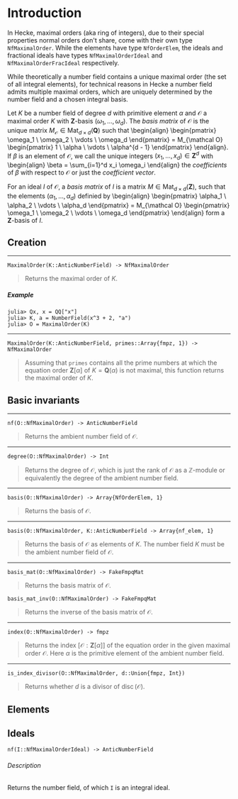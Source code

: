 <!-- Generated by Docile.jl -->

# Introduction

In Hecke, maximal orders (aka ring of integers), due to their special properties normal orders don't share, come with their own type `NfMaximalOrder`.  While the elements have type `NfOrderElem`, the ideals and fractional ideals have types `NfMaximalOrderIdeal` and `NfMaximalOrderFracIdeal` respectively.

While theoretically a number field contains a unique maximal order (the set of all integral elements), for technical reasons in Hecke a number field admits multiple maximal orders, which are uniquely determined by the number field and a chosen integral basis.

Let $K$ be a number field of degree $d$ with primitive element $\alpha$ and $\mathcal O$ a maximal order $K$ with $\mathbf{Z}$-basis $(\omega_1,\dotsc,\omega_d)$. The *basis matrix* of $\mathcal O$ is the unique matrix $M_{\mathcal O} \in \operatorname{Mat}_{d \times d}(\mathbf{Q})$ such that \begin{align} \begin{pmatrix} \omega_1 \\ \omega_2 \\ \vdots \\ \omega_d \end{pmatrix} = M_{\mathcal O} \begin{pmatrix} 1 \\ \alpha \\ \vdots \\ \alpha^{d - 1} \end{pmatrix} \end{align}. If $\beta$ is an element of $\mathcal O$, we call the unique integers $(x_1,\dotsc,x_d) \in \mathbf Z^d$ with \begin{align} \beta = \sum_{i=1}^d x_i \omega_i \end{align} the *coefficients* of $\beta$ with respect to $\mathcal O$ or just the *coefficient vector*.

For an ideal $I$ of $\mathcal O$, a *basis matrix* of $I$ is a matrix $M \in \operatorname{Mat}_{d \times d}(\mathbf{Z})$, such that the elements $(\alpha_1,\dotsc,\alpha_d)$ definied by \begin{align} \begin{pmatrix} \alpha_1 \\ \alpha_2 \\ \vdots \\ \alpha_d \end{pmatrix} = M_{\mathcal O} \begin{pmatrix} \omega_1 \\ \omega_2 \\ \vdots \\ \omega_d \end{pmatrix} \end{align} form a $\mathbf{Z}$-basis of $I$.

## Creation

<a name="MaximalOrder(K::Nemo.AnticNumberField) at /home/thofmann/.julia/v0.4/Hecke/src/NfMaximalOrder/NfMaximalOrder.jl:210"></a>

---

```
MaximalOrder(K::AnticNumberField) -> NfMaximalOrder
```

> Returns the maximal order of $K$.


##### Example

```
julia> Qx, x = QQ["x"]
julia> K, a = NumberField(x^3 + 2, "a")
julia> O = MaximalOrder(K)
```

<a name="MaximalOrder(K::Nemo.AnticNumberField, primes::Array{Nemo.fmpz,1}) at /home/thofmann/.julia/v0.4/Hecke/src/NfMaximalOrder/NfMaximalOrder.jl:226"></a>

---

```
MaximalOrder(K::AnticNumberField, primes::Array{fmpz, 1}) -> NfMaximalOrder
```

> Assuming that `primes` contains all the prime numbers at which the equation order $\mathbf{Z}[\alpha]$ of $K = \mathbf{Q}(\alpha)$ is not maximal, this function returns the maximal order of $K$.


## Basic invariants

<a name="nf(O::Hecke.NfMaximalOrder) at /home/thofmann/.julia/v0.4/Hecke/src/NfMaximalOrder/NfMaximalOrder.jl:79"></a>

---

```
nf(O::NfMaximalOrder) -> AnticNumberField
```

> Returns the ambient number field of $\mathcal O$.


<a name="degree(O::Hecke.NfMaximalOrder) at /home/thofmann/.julia/v0.4/Hecke/src/NfMaximalOrder/NfMaximalOrder.jl:89"></a>

---

```
degree(O::NfMaximalOrder) -> Int
```

> Returns the degree of $\mathcal O$, which is just the rank of $\mathcal O$ as a $\mathbb{Z}$-module or equivalently the degree of the ambient number field.


<a name="basis(O::Hecke.NfMaximalOrder) at /home/thofmann/.julia/v0.4/Hecke/src/NfMaximalOrder/NfMaximalOrder.jl:122"></a>

---

```
basis(O::NfMaximalOrder) -> Array{NfOrderElem, 1}
```

> Returns the basis of $\mathcal O$.


<a name="basis(O::Hecke.NfMaximalOrder, K::Nemo.AnticNumberField) at /home/thofmann/.julia/v0.4/Hecke/src/NfMaximalOrder/NfMaximalOrder.jl:133"></a>

---

```
basis(O::NfMaximalOrder, K::AnticNumberField -> Array{nf_elem, 1}
```

> Returns the basis of $\mathcal O$ as elements of $K$. The number field $K$ must be the ambient number field of $\mathcal O$.


<a name="basis_mat(O::Hecke.NfMaximalOrder) at /home/thofmann/.julia/v0.4/Hecke/src/NfMaximalOrder/NfMaximalOrder.jl:98"></a>

---

```
basis_mat(O::NfMaximalOrder) -> FakeFmpqMat
```

> Returns the basis matrix of $\mathcal O$.


<a name="basis_mat_inv(O::Hecke.NfMaximalOrder) at /home/thofmann/.julia/v0.4/Hecke/src/NfMaximalOrder/NfMaximalOrder.jl:107"></a>

```
basis_mat_inv(O::NfMaximalOrder) -> FakeFmpqMat
```

> Returns the inverse of the basis matrix of $\mathcal O$.


<a name="index(O::Hecke.NfMaximalOrder) at /home/thofmann/.julia/v0.4/Hecke/src/NfMaximalOrder/NfMaximalOrder.jl:150"></a>

---

```
index(O::NfMaximalOrder) -> fmpz
```

> Returns the index $[ \mathcal{O} : \mathbf{Z}[\alpha]]$ of the equation order in the given maximal order $\mathcal O$. Here $\alpha$ is the primitive element of the ambient number field.


<a name="is_index_divisor(O::Hecke.NfMaximalOrder, d::Union{Int64,Nemo.fmpz}) at /home/thofmann/.julia/v0.4/Hecke/src/NfMaximalOrder/NfMaximalOrder.jl:187"></a>

---

```
is_index_divisor(O::NfMaximalOrder, d::Union{fmpz, Int})
```

> Returns whether $d$ is a divisor of $\operatorname{disc}(\mathcal O)$.


## Elements

## Ideals

<a name="nf(x::Hecke.NfMaximalOrderIdeal) at /home/thofmann/.julia/v0.4/Hecke/src/NfMaximalOrder/Ideal.jl:130"></a>

```
nf(I::NfMaximalOrderIdeal) -> AnticNumberField
```

###### Description

Returns the number field, of which `I` is an integral ideal.
